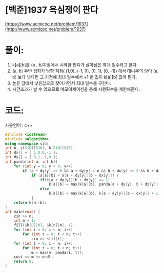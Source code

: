 # [백준]1937 욕심쟁이 판다


[https://www.acmicpc.net/problem/1937](http://www.acmicpc.net/problem/1937)

# **풀이:**
1. k\[a][b]를 (a , b)지점에서 시작한 판다가 살아남은 최대 일수라고 한다.
2. (a, b) 주변 십자가 방향 지점( (1,0), (-1, 0), (0, 1), (0, -1)) 에서 대나무의 양이 (a, b) 보다 낮다면 그 지점에 최대 일수에서 +1 한 값이 k\[a][b] 값이 된다.
3. 높은 값에서 낮은값으로 찾아가면서 최대 일수를 구한다.
4. 시간초과가 날 수 있으므로 메모이제이션을 통해 시행횟수를 제한해준다.    

# **코드:**
사용언어 : c++

```c++
#include <iostream>
#include <algorithm>
using namespace std;
int n, s[510][510], k[510][510];
int dx[] = { 1,0,0,-1 };
int dy[] = { 0,1,-1,0 };
int panda(int a, int b){
	for (int y = 0; y < 4; y++)
		if (a + dy[y] >= 0 && a + dy[y] < n && b + dx[y] >= 0 && b + dx[y] < n)
			if (s[a][b] < s[a + dy[y]][b + dx[y]]) {
				if(k[a + dy[y]][b + dx[y]] == 1)
					k[a][b] = max(k[a][b], panda(a + dy[y], b + dx[y]) + 1);
				else
					k[a][b] = max(k[a][b], k[a + dy[y]][b + dx[y]] + 1);
			}
	return k[a][b];
}
int main(void) {
	cin >> n;
	int m = 1;
	fill(&k[0][0], &k[n][n], 1);
	for (int i = 0; i < n; i++)
		for (int t = 0; t < n; t++)
			cin >> s[i][t];
	for (int i = 0; i < n; i++)
		for (int t = 0; t < n; t++)
			m = max(m, panda(i, t));
	cout << m << endl;
	return 0;
}
```


